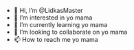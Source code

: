 - 👋 Hi, I’m @LidkasMaster
- 👀 I’m interested in yo mama
- 🌱 I’m currently learning yo mama
- 💞️ I’m looking to collaborate on yo mama
- 📫 How to reach me yo mama

<!---
LidkasMaster/LidkasMaster is a ✨ special ✨ repository because its `README.md` (this file) appears on your GitHub profile.
You can click the Preview link to take a look at your changes.
--->

